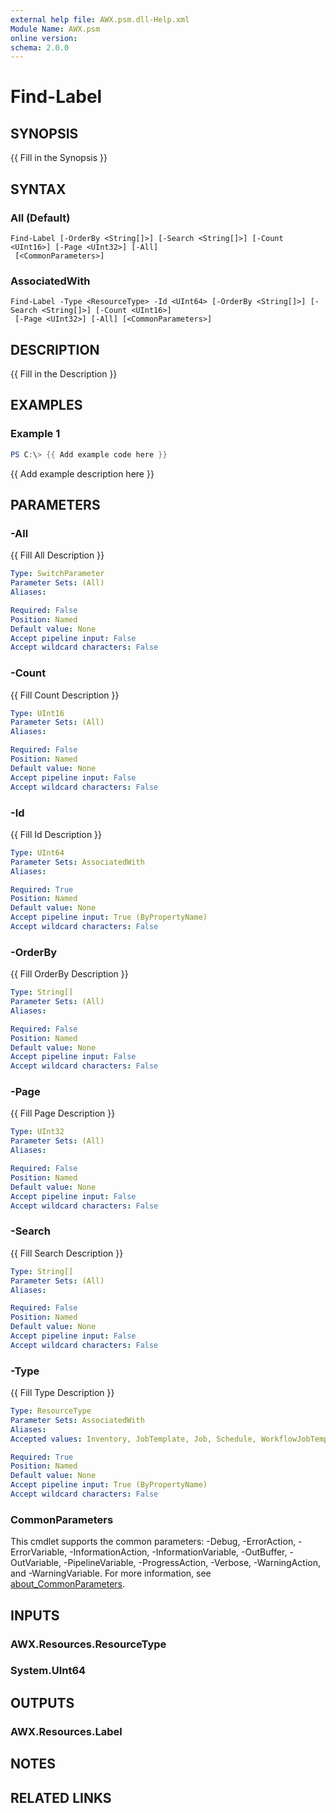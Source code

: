 ```yaml
---
external help file: AWX.psm.dll-Help.xml
Module Name: AWX.psm
online version:
schema: 2.0.0
---
```


# Find-Label

## SYNOPSIS
{{ Fill in the Synopsis }}

## SYNTAX

### All (Default)
```
Find-Label [-OrderBy <String[]>] [-Search <String[]>] [-Count <UInt16>] [-Page <UInt32>] [-All]
 [<CommonParameters>]
```

### AssociatedWith
```
Find-Label -Type <ResourceType> -Id <UInt64> [-OrderBy <String[]>] [-Search <String[]>] [-Count <UInt16>]
 [-Page <UInt32>] [-All] [<CommonParameters>]
```

## DESCRIPTION
{{ Fill in the Description }}

## EXAMPLES

### Example 1
```powershell
PS C:\> {{ Add example code here }}
```

{{ Add example description here }}

## PARAMETERS

### -All
{{ Fill All Description }}

```yaml
Type: SwitchParameter
Parameter Sets: (All)
Aliases:

Required: False
Position: Named
Default value: None
Accept pipeline input: False
Accept wildcard characters: False
```

### -Count
{{ Fill Count Description }}

```yaml
Type: UInt16
Parameter Sets: (All)
Aliases:

Required: False
Position: Named
Default value: None
Accept pipeline input: False
Accept wildcard characters: False
```

### -Id
{{ Fill Id Description }}

```yaml
Type: UInt64
Parameter Sets: AssociatedWith
Aliases:

Required: True
Position: Named
Default value: None
Accept pipeline input: True (ByPropertyName)
Accept wildcard characters: False
```

### -OrderBy
{{ Fill OrderBy Description }}

```yaml
Type: String[]
Parameter Sets: (All)
Aliases:

Required: False
Position: Named
Default value: None
Accept pipeline input: False
Accept wildcard characters: False
```

### -Page
{{ Fill Page Description }}

```yaml
Type: UInt32
Parameter Sets: (All)
Aliases:

Required: False
Position: Named
Default value: None
Accept pipeline input: False
Accept wildcard characters: False
```

### -Search
{{ Fill Search Description }}

```yaml
Type: String[]
Parameter Sets: (All)
Aliases:

Required: False
Position: Named
Default value: None
Accept pipeline input: False
Accept wildcard characters: False
```

### -Type
{{ Fill Type Description }}

```yaml
Type: ResourceType
Parameter Sets: AssociatedWith
Aliases:
Accepted values: Inventory, JobTemplate, Job, Schedule, WorkflowJobTemplate, WorkflowJob, WorkflowJobTemplateNode, WorkflowJobNode

Required: True
Position: Named
Default value: None
Accept pipeline input: True (ByPropertyName)
Accept wildcard characters: False
```

### CommonParameters
This cmdlet supports the common parameters: -Debug, -ErrorAction, -ErrorVariable, -InformationAction, -InformationVariable, -OutBuffer, -OutVariable, -PipelineVariable, -ProgressAction, -Verbose, -WarningAction, and -WarningVariable. For more information, see [about_CommonParameters](http://go.microsoft.com/fwlink/?LinkID=113216).

## INPUTS

### AWX.Resources.ResourceType
### System.UInt64
## OUTPUTS

### AWX.Resources.Label
## NOTES

## RELATED LINKS
